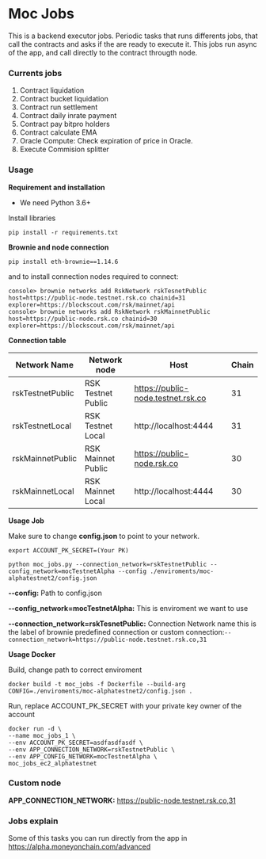 # Moc Jobs

This is a backend executor jobs. Periodic tasks that runs differents jobs, 
that call the contracts and asks if the are ready to execute it. This jobs 
run async of the app, and call directly to the contract througth node. 

### Currents jobs

 1. Contract liquidation
 2. Contract bucket liquidation
 3. Contract run settlement
 4. Contract daily inrate payment
 5. Contract pay bitpro holders
 6. Contract calculate EMA
 7. Oracle Compute: Check expiration of price in Oracle.
 8. Execute Commision splitter
 
 
### Usage

**Requirement and installation**
 
*  We need Python 3.6+

Install libraries

`pip install -r requirements.txt`

**Brownie and node connection**

`pip install eth-brownie==1.14.6`

and to install connection nodes required to connect:

```
console> brownie networks add RskNetwork rskTesnetPublic host=https://public-node.testnet.rsk.co chainid=31 explorer=https://blockscout.com/rsk/mainnet/api
console> brownie networks add RskNetwork rskMainnetPublic host=https://public-node.rsk.co chainid=30 explorer=https://blockscout.com/rsk/mainnet/api
```

**Connection table**

| Network Name      | Network node          | Host                               | Chain    |
|-------------------|-----------------------|------------------------------------|----------|
| rskTestnetPublic   | RSK Testnet Public    | https://public-node.testnet.rsk.co | 31       |    
| rskTestnetLocal    | RSK Testnet Local     | http://localhost:4444              | 31       |
| rskMainnetPublic  | RSK Mainnet Public    | https://public-node.rsk.co         | 30       |
| rskMainnetLocal   | RSK Mainnet Local     | http://localhost:4444              | 30       |


**Usage Job**

Make sure to change **config.json** to point to your network.

`export ACCOUNT_PK_SECRET=(Your PK)`

`python moc_jobs.py --connection_network=rskTestnetPublic --config_network=mocTestnetAlpha --config ./enviroments/moc-alphatestnet2/config.json`

**--config:** Path to config.json 

**--config_network=mocTestnetAlpha:** This is enviroment we want to use

**--connection_network=rskTesnetPublic:** Connection Network name this is the label of brownie predefined connection or 
custom connection:`--connection_network=https://public-node.testnet.rsk.co,31` 


**Usage Docker**

Build, change path to correct enviroment

```
docker build -t moc_jobs -f Dockerfile --build-arg CONFIG=./enviroments/moc-alphatestnet2/config.json .
```

Run, replace ACCOUNT_PK_SECRET  with your private key owner of the account

```
docker run -d \
--name moc_jobs_1 \
--env ACCOUNT_PK_SECRET=asdfasdfasdf \
--env APP_CONNECTION_NETWORK=rskTestnetPublic \
--env APP_CONFIG_NETWORK=mocTestnetAlpha \
moc_jobs_ec2_alphatestnet
```

### Custom node

**APP_CONNECTION_NETWORK:** https://public-node.testnet.rsk.co,31
  
 
### Jobs explain

Some of this tasks you can run directly from the app in https://alpha.moneyonchain.com/advanced

